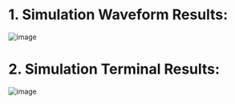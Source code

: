 # 1. Simulation Waveform Results: 

![image](https://github.com/MahmouodMagdi/Fixed-Point-Multiplications/assets/72949261/1c696306-3c44-4428-9d33-7ebfa974b50f)



# 2. Simulation Terminal Results:
![image](https://github.com/MahmouodMagdi/Fixed-Point-Multiplications/assets/72949261/0eef0045-6788-4dcc-83c9-872339eddbf3)

